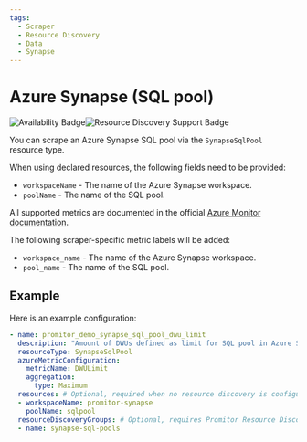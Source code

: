 ```yaml
---
tags:
  - Scraper
  - Resource Discovery
  - Data
  - Synapse
---
```


# Azure Synapse (SQL pool)

![Availability Badge](https://img.shields.io/badge/Available%20Starting-v2.1-green.svg)![Resource Discovery Support Badge](https://img.shields.io/badge/Support%20for%20Resource%20Discovery-Yes-green.svg)

You can scrape an Azure Synapse SQL pool via the `SynapseSqlPool` resource type.

When using declared resources, the following fields need to be provided:

- `workspaceName` - The name of the Azure Synapse workspace.
- `poolName` - The name of the SQL pool.

All supported metrics are documented in the official [Azure Monitor documentation](https://learn.microsoft.com/en-us/azure/azure-monitor/essentials/metrics-supported#microsoftsynapseworkspacessqlpools).

The following scraper-specific metric labels will be added:

- `workspace_name` - The name of the Azure Synapse workspace.
- `pool_name` - The name of the SQL pool.

## Example

Here is an example configuration:

```yaml
- name: promitor_demo_synapse_sql_pool_dwu_limit
  description: "Amount of DWUs defined as limit for SQL pool in Azure Synapse"
  resourceType: SynapseSqlPool
  azureMetricConfiguration:
    metricName: DWULimit
    aggregation:
      type: Maximum
  resources: # Optional, required when no resource discovery is configured
  - workspaceName: promitor-synapse
    poolName: sqlpool
  resourceDiscoveryGroups: # Optional, requires Promitor Resource Discovery agent (https://docs.promitor.io/latest/how-it-works#using-resource-discovery)
  - name: synapse-sql-pools
```
